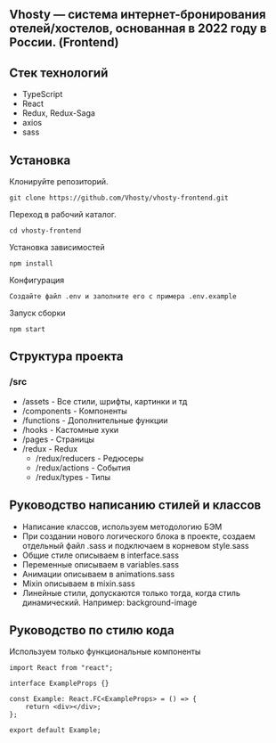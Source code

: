 ## Vhosty — система интернет-бронирования отелей/хостелов, основанная в 2022 году в России. (Frontend)

## Стек технологий

-	TypeScript
-   React
-   Redux, Redux-Saga
-   axios
-	sass

## Установка

Клонируйте репозиторий.

```
git clone https://github.com/Vhosty/vhosty-frontend.git
```

Переход в рабочий каталог.

```
cd vhosty-frontend
```

Установка зависимостей

```
npm install
```

Конфигурация

```
Создайте файл .env и заполните его с примера .env.example
```

Запуск сборки

```
npm start
```

## Структура проекта
### /src
-	/assets - Все стили, шрифты, картинки и тд
-	/components - Компоненты
-	/functions - Дополнительные функции
-	/hooks - Кастомные хуки
-	/pages - Страницы
-	/redux - Redux
	-	/redux/reducers - Редюсеры
	-	/redux/actions - События
	-	/redux/types - Типы

## Руководство написанию стилей и классов
-	Написание классов, используем методологию БЭМ
-	При создании нового логического блока в проекте, создаем отдельный файл .sass и подключаем в корневом style.sass
-	Общие стиле описываем в interface.sass
-	Переменные описываем в variables.sass
-	Анимации описываем в animations.sass
-	Mixin описываем в mixin.sass
-	Линейные стили, допускаются только тогда, когда стиль динамический. Например: background-image

## Руководство по стилю кода

Используем только функциональные компоненты

```TSX
import React from "react";

interface ExampleProps {}

const Example: React.FC<ExampleProps> = () => {
    return <div></div>;
};

export default Example;
```